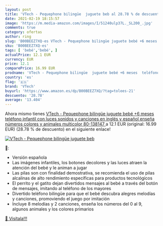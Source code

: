 ```yaml
---
layout: post
title: 'VTech - Pequephone bilingüe  juguete beb al 28.78 % de descuento'
date: 2021-02-19 18:15:57
image: 'https://m.media-amazon.com/images/I/51240ulp37L._SL200_.jpg'
comments: true
category: ofertas
author: ring
slug: 'B00BEEZ7XQ-es VTech - Pequephone bilingüe juguete bebé +6 meses teléfono...'
sku: 'B00BEEZ7XQ-es'
tags: [ 'bebé','bebé', ]
actualPrice: 12.1 EUR
currency: EUR
price: 12.1
comparePrice: 16.99 EUR
prodname: 'VTech - Pequephone bilingüe  juguete bebé +6 meses  teléfono infantil con luces  sonidos y canciones en inglés y español  enseña números  colores y animales  multicolor  80-138147 '
country: 'es'
flag: '🇪🇸'
brand: 'VTech'
buyurl: 'https://www.amazon.es/dp/B00BEEZ7XQ/?tag=tolees-21'
descuento: '28.78'
average: '13.404'
---
```


Ahora mismo tienes [VTech - Pequephone bilingüe  juguete bebé +6 meses  teléfono infantil con luces  sonidos y canciones en inglés y español  enseña números  colores y animales  multicolor  80-138147 ](https://www.amazon.es/dp/B00BEEZ7XQ/?tag=tolees-21) a 12.1 EUR (original: 16.99 EUR) (28.78 %  de descuento) en el siguiente enlace!

[![VTech - Pequephone bilingüe  juguete beb](https://m.media-amazon.com/images/I/51240ulp37L._SL200_.jpg)](https://www.amazon.es/dp/B00BEEZ7XQ/?tag=tolees-21)

🔎:

- Versión española
- Las imágenes infantiles, los botones decolores y las luces atraen la atención del bebé y le animan a jugar
- Las pilas son con finalidad demostrativa, se recomienda el uso de pilas alcalinas de alto rendimiento específicas para productos tecnológicos
- El perrito y el gatito dejan divertidos mensajes al bebé a través del botón de mensajes, imitando al teléfono de los mayores
- Divertido teléfono bilingüe para que el bebé descubra alegres melodías y canciones, promoviendo el juego por imitación
- Incluye 8 melodías y 2 canciones, enseña los números del 0 al 9, algunos animales y los colores primarios

[🛒 Visítala!!!](https://www.amazon.es/dp/B00BEEZ7XQ/?tag=tolees-21)
